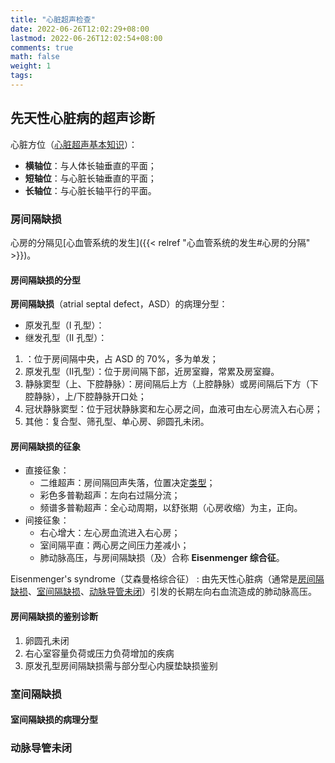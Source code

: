 ```yaml
---
title: "心脏超声检查"
date: 2022-06-26T12:02:29+08:00
lastmod: 2022-06-26T12:02:54+08:00
comments: true
math: false
weight: 1
tags:
---
```


## 先天性心脏病的超声诊断

心脏方位（[心脏超声基本知识](https://changjiang.yuketang.cn/v2/web/student/8095614/5706915/10008256)）：

- **横轴位**：与人体长轴垂直的平面；
- **短轴位**：与心脏长轴垂直的平面；
- **长轴位**：与心脏长轴平行的平面。

### 房间隔缺损

心房的分隔见[心血管系统的发生]({{< relref "心血管系统的发生#心房的分隔" >}})。

#### 房间隔缺损的分型

**房间隔缺损**（atrial septal defect，ASD）的病理分型：

- 原发孔型（Ⅰ 孔型）：
- 继发孔型（Ⅱ 孔型）：

1. ：位于房间隔中央，占 ASD 的 70%，多为单发；
2. 原发孔型（Ⅱ孔型）：位于房间隔下部，近房室瓣，常累及房室瓣。
3. 静脉窦型（上、下腔静脉）：房间隔后上方（上腔静脉）或房间隔后下方（下腔静脉），上/下腔静脉开口处；
4. 冠状静脉窦型：位于冠状静脉窦和左心房之间，血液可由左心房流入右心房；
5. 其他：复合型、筛孔型、单心房、卵圆孔未闭。

#### 房间隔缺损的征象

- 直接征象：
    - 二维超声：房间隔回声失落，位置决定[类型](#房间隔缺损的分型)；
    - 彩色多普勒超声：左向右过隔分流；
    - 频谱多普勒超声：全心动周期，以舒张期（心房收缩）为主，正向。
- 间接征象：
    - 右心增大：左心房血流进入右心房；
    - 室间隔平直：两心房之间压力差减小；
    - 肺动脉高压，与房间隔缺损（及）合称 **Eisenmenger 综合征**。

Eisenmenger's syndrome（艾森曼格综合征）
: 由先天性心脏病（通常是[房间隔缺损](#房间隔缺损)、[室间隔缺损](#室间隔缺损)、[动脉导管未闭](#动脉导管未闭)）引发的长期左向右血流造成的肺动脉高压。

#### 房间隔缺损的鉴别诊断

1. 卵圆孔未闭
2. 右心室容量负荷或压力负荷增加的疾病
3. 原发孔型房间隔缺损需与部分型心内膜垫缺损鉴别

### 室间隔缺损

#### 室间隔缺损的病理分型



### 动脉导管未闭


